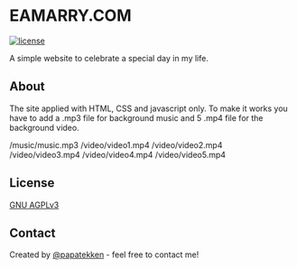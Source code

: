 # EAMARRY.COM


[![license](https://img.shields.io/github/license/papatekken/eamarry)](https://www.gnu.org/licenses/agpl-3.0)


A simple website to celebrate a special day in my life.


## About

The site applied with HTML, CSS and javascript only. To make it works you have to add a .mp3 file for background music and 5 .mp4 file for the background video.

/music/music.mp3
/video/video1.mp4
/video/video2.mp4
/video/video3.mp4
/video/video4.mp4
/video/video5.mp4

## License
[GNU AGPLv3](https://github.com/papatekken/eamarry/LICENSE)

## Contact
Created by [@papatekken](papatekken@gmail.com) - feel free to contact me!